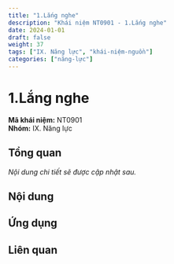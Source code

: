 ```yaml
---
title: "1.Lắng nghe"
description: "Khái niệm NT0901 - 1.Lắng nghe"
date: 2024-01-01
draft: false
weight: 37
tags: ["IX. Năng lực", "khái-niệm-nguồn"]
categories: ["năng-lực"]
---
```


# 1.Lắng nghe

**Mã khái niệm:** NT0901  
**Nhóm:** IX. Năng lực

## Tổng quan

*Nội dung chi tiết sẽ được cập nhật sau.*

## Nội dung

<!-- Nội dung chi tiết sẽ được điền vào đây -->

## Ứng dụng

<!-- Cách ứng dụng khái niệm này trong thực tế -->

## Liên quan

<!-- Các khái niệm liên quan khác -->
